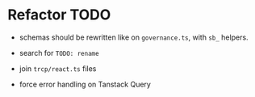 # Refactor TODO

- schemas should be rewritten like on `governance.ts`, with `sb_` helpers.

- search for `TODO: rename`

- join `trcp/react.ts` files

- force error handling on Tanstack Query

